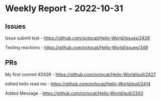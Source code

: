 # Weekly Report - 2022-10-31

## Issues

Issue submit test - https://github.com/octocat/Hello-World/issues/2426

Testing reactions - https://github.com/octocat/Hello-World/issues/349



## PRs

My first commit #2426 - https://github.com/octocat/Hello-World/pull/2427

edited hello read me - https://github.com/octocat/Hello-World/pull/2414

Added Message - https://github.com/octocat/Hello-World/pull/2343



